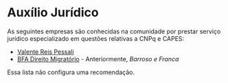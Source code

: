 # Auxílio Jurídico

As seguintes empresas são conhecidas na comunidade por prestar serviço jurídico especializado em questões relativas a CNPq e CAPES:

- [Valente Reis Pessali](https://valentereispessali.com.br/)
- [BFA Direito Migratório](https://www.bfamigratorio.com.br/) - Anteriormente, _Barroso e Franca_

Essa lista não configura uma recomendação.